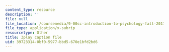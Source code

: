 ```yaml
---
content_type: resource
description: ''
file: null
file_location: /coursemedia/9-00sc-introduction-to-psychology-fall-2011/397233140bf05977bbd5670e1bfd2bd6_yBYebcVw8Zk.vtt
file_type: application/x-subrip
resourcetype: Other
title: 3play caption file
uid: 39723314-0bf0-5977-bbd5-670e1bfd2bd6
---
```

